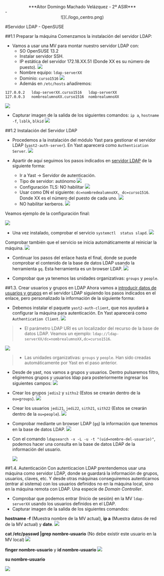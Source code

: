 <center>***Aitor Domingo Machado Velázquez - 2º ASIR***</center> -

<center>![](./logo_centro.png)</center>

#Servidor LDAP - OpenSUSE

##1.1 Preparar la máquina
Comenzamos la instalación del servidor LDAP:
* Vamos a usar una MV para montar nuestro servidor LDAP con:
    * SO OpenSUSE 13.2
    * Instalar servidor SSH.
    * IP estática del servidor 172.18.XX.51 (Donde XX es su número de puesto).
      ![](./1.png)
    * Nombre equipo: `ldap-serverXX`
    * Dominio: `curso1516`
      ![](./2.png)
    * Además en `/etc/hosts` añadiremos:
```
127.0.0.2   ldap-serverXX.curso1516   ldap-serverXX
127.0.0.3   nombrealumnoXX.curso1516  nombrealumnoXX
```
![](./7.png)

* Capturar imagen de la salida de los siguientes comandos: `ip a`, `hostname -f`, `lsblk`, `blkid`
![](./18.png)

##1.2 Instalación del Servidor LDAP
* Procedemos a la instalación del módulo Yast para gestionar el servidor LDAP (`yast2-auth-server`).
En Yast aparecerá como `Authentication Server`.
![](./5.png)

* Apartir de aquí seguimos los pasos indicados en [servidor LDAP](https://es.opensuse.org/Configurar_LDAP_usando_YaST)
de la siguiente forma:
   * Ir a Yast -> Servidor de autenticación.
   * Tipo de servidor: autónomo
    ![](./11.png)
   * Configuración TLS: NO habilitar
    ![](./12.png)
   * Usar como DN el siguiente: `dc=nombredealumnoXX, dc=curso1516`. Donde XX es el número del puesto de cada uno.
    ![](./13.png)
   * NO habilitar kerberos.
    ![](./14.png)

Veamos ejemplo de la configuración final:

  ![](./15.png)

* Una vez instalado, comprobar el servicio `systemctl  status slapd`. 
    ![](./16.png)

Comprobar también que el servicio se inicia automáticamente al reiniciar la máquina. 
    ![](./17.png)
    
* Continuar los pasos del enlace hasta el final, donde se puede comprobar el contenido
de la base de datos LDAP usando la herramienta `gq`. Esta herramienta es un browser LDAP.
    ![](./19.png)

* Comprobar que ya tenemos las unidades organizativas: `groups` y `people`.

##1.3. Crear usuarios y grupos en LDAP
Ahora vamos a [introducir datos de usuarios y grupos](https://es.opensuse.org/Ingreso_de_usuarios_y_grupos_en_LDAP_usando_YaST)
en el servidor LDAP siguiendo los pasos indicados en el enlace, pero personalizado la información de la siguiente
forma:

* Debemos instalar el paquete `yast2-auth-client`, que nos ayudará a configurar la máquina para autenticación.
En Yast aparecerá como `Authentication Client`.
![](./6.png)

> * El parámetro LDAP URI es un localizador del recurso de la base de datos LDAP. 
Veamos un ejemplo: `ldap://ldap-serverXX/dc=nombrealumnoXX,dc=curso1516`.

![](./21.png)

> * Las unidades organizativas: `groups` y `people`. Han sido creadas 
automáticamente por Yast en el paso anterior.

* Desde de yast, nos vamos a grupos y usuarios. Dentro pulsaremos filtro, eligiremos grupos y usuarios ldap para posteriormente ingresar los siguientes campos:
  ![](./24.png)
  
* Crear los grupos `jedis2` y `siths2` (Estos se crearán dentro de la `ou=groups`).
  ![](./22.png)

* Crear los usuarios `jedi21`, `jedi22`, `sith21`, `sith22` (Estos se crearán dentro de la `ou=people`).
  ![](./23.png)

* Comprobar mediante un browser LDAP (`gq`) la información que tenemos en la base de datos LDAP.
  ![](./25.png)

* Con el comando `ldapsearch -x -L -u -t "(uid=nombre-del-usuario)"`, podemos hacer una consulta en la base
de datos LDAP de la información del usuario.

  ![](./27.png)

##1.4. Autenticación
Con autenticacion LDAP prentendemos usar una máquina como servidor LDAP,
donde se guardará la información de grupos, usuarios, claves, etc. Y desde
otras máquinas conseguiremos autenticarnos (entrar al sistema) con los 
usuarios definidos no en la máquina local, sino en la máquina remota con
LDAP. Una especie de *Domain Controller*.

* Comprobar que podemos entrar (Inicio de sesión) en la MV `ldap-serverXX` usando los usuarios
definidos en el LDAP.
* Capturar imagen de la salida de los siguientes comandos:

**hostname -f** (Muestra nombre de la MV actual), **ip a** (Muestra datos de red de la MV actual) y **date**.
![](./28.png)

**cat /etc/passwd |grep nombre-usuario** (No debe existir este usuario en la MV local)
![](./29.png)

**finger nombre-usuario** y **id nombre-usuario**
![](./30.png)

**su nombre-usuario**

![](./26.png)
